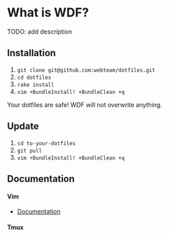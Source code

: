 # What is WDF?

TODO: add description

## Installation

1. `git clone git@github.com:webteam/dotfiles.git`
2. `cd dotfiles`
3. `rake install`
6. `vim +BundleInstall! +BundleClean +q`

Your dotfiles are safe! WDF will not overwrite anything.


## Update

1. `cd to-your-dotfiles`
2. `git pull`
3. `vim +BundleInstall! +BundleClean +q`


## Documentation

#### Vim

*  [Documentation](tree/master/vim)

#### Tmux

